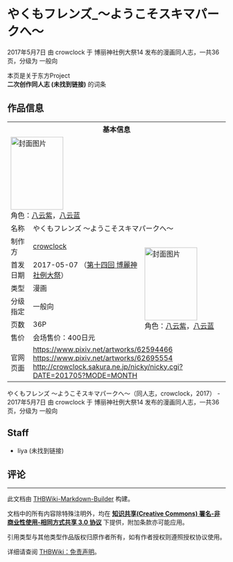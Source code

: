 # やくもフレンズ_～ようこそスキマパークへ～

<!-- source html: G:\repos\THBWiki-Markdown-Builder\THBWikiMarkdown\Temp\main\e\ec\ns0%3A%E3%82%84%E3%81%8F%E3%82%82%E3%83%95%E3%83%AC%E3%83%B3%E3%82%BA_%EF%BD%9E%E3%82%88%E3%81%86%E3%81%93%E3%81%9D%E3%82%B9%E3%82%AD%E3%83%9E%E3%83%91%E3%83%BC%E3%82%AF%E3%81%B8%EF%BD%9E.html -->

2017年5月7日 由 crowclock 于 博丽神社例大祭14 发布的漫画同人志，一共36页，分级为 一般向

本页是关于东方Project  
 **二次创作同人志 (未找到链接)** 的词条
## 作品信息

<table><tbody><tr><th colspan="3">基本信息</th></tr><tr><td class="cover-artwork-mobile" colspan="2"><a href="./文件-やくもフレンズ_～ようこそスキマパークへ～封面.jpg.md" class="image" title="封面图片"><img alt="封面图片" src="https://upload.thwiki.cc/thumb/f/f4/%E3%82%84%E3%81%8F%E3%82%82%E3%83%95%E3%83%AC%E3%83%B3%E3%82%BA_%EF%BD%9E%E3%82%88%E3%81%86%E3%81%93%E3%81%9D%E3%82%B9%E3%82%AD%E3%83%9E%E3%83%91%E3%83%BC%E3%82%AF%E3%81%B8%EF%BD%9E%E5%B0%81%E9%9D%A2.jpg/121px-%E3%82%84%E3%81%8F%E3%82%82%E3%83%95%E3%83%AC%E3%83%B3%E3%82%BA_%EF%BD%9E%E3%82%88%E3%81%86%E3%81%93%E3%81%9D%E3%82%B9%E3%82%AD%E3%83%9E%E3%83%91%E3%83%BC%E3%82%AF%E3%81%B8%EF%BD%9E%E5%B0%81%E9%9D%A2.jpg" decoding="async" loading="lazy" width="121" height="168" srcset="https://upload.thwiki.cc/thumb/f/f4/%E3%82%84%E3%81%8F%E3%82%82%E3%83%95%E3%83%AC%E3%83%B3%E3%82%BA_%EF%BD%9E%E3%82%88%E3%81%86%E3%81%93%E3%81%9D%E3%82%B9%E3%82%AD%E3%83%9E%E3%83%91%E3%83%BC%E3%82%AF%E3%81%B8%EF%BD%9E%E5%B0%81%E9%9D%A2.jpg/181px-%E3%82%84%E3%81%8F%E3%82%82%E3%83%95%E3%83%AC%E3%83%B3%E3%82%BA_%EF%BD%9E%E3%82%88%E3%81%86%E3%81%93%E3%81%9D%E3%82%B9%E3%82%AD%E3%83%9E%E3%83%91%E3%83%BC%E3%82%AF%E3%81%B8%EF%BD%9E%E5%B0%81%E9%9D%A2.jpg 1.5x, https://upload.thwiki.cc/thumb/f/f4/%E3%82%84%E3%81%8F%E3%82%82%E3%83%95%E3%83%AC%E3%83%B3%E3%82%BA_%EF%BD%9E%E3%82%88%E3%81%86%E3%81%93%E3%81%9D%E3%82%B9%E3%82%AD%E3%83%9E%E3%83%91%E3%83%BC%E3%82%AF%E3%81%B8%EF%BD%9E%E5%B0%81%E9%9D%A2.jpg/241px-%E3%82%84%E3%81%8F%E3%82%82%E3%83%95%E3%83%AC%E3%83%B3%E3%82%BA_%EF%BD%9E%E3%82%88%E3%81%86%E3%81%93%E3%81%9D%E3%82%B9%E3%82%AD%E3%83%9E%E3%83%91%E3%83%BC%E3%82%AF%E3%81%B8%EF%BD%9E%E5%B0%81%E9%9D%A2.jpg 2x" data-file-width="863" data-file-height="1200"></a><div class="cover-char">角色：<a href="./八云紫.md" title="八云紫">八云紫</a>，<a href="./八云蓝.md" title="八云蓝">八云蓝</a></div></td>
</tr><tr><td class="label">名称</td><td colspan="2"> やくもフレンズ ～ようこそスキマパークへ～ </td></tr><tr><td class="label">制作方</td><td><a href="./crowclock.md" title="crowclock">crowclock</a></td><td class="cover-artwork" rowspan="6" style="min-width:168px;"><a href="./文件-やくもフレンズ_～ようこそスキマパークへ～封面.jpg.md" class="image" title="封面图片"><img alt="封面图片" src="https://upload.thwiki.cc/thumb/f/f4/%E3%82%84%E3%81%8F%E3%82%82%E3%83%95%E3%83%AC%E3%83%B3%E3%82%BA_%EF%BD%9E%E3%82%88%E3%81%86%E3%81%93%E3%81%9D%E3%82%B9%E3%82%AD%E3%83%9E%E3%83%91%E3%83%BC%E3%82%AF%E3%81%B8%EF%BD%9E%E5%B0%81%E9%9D%A2.jpg/121px-%E3%82%84%E3%81%8F%E3%82%82%E3%83%95%E3%83%AC%E3%83%B3%E3%82%BA_%EF%BD%9E%E3%82%88%E3%81%86%E3%81%93%E3%81%9D%E3%82%B9%E3%82%AD%E3%83%9E%E3%83%91%E3%83%BC%E3%82%AF%E3%81%B8%EF%BD%9E%E5%B0%81%E9%9D%A2.jpg" decoding="async" loading="lazy" width="121" height="168" srcset="https://upload.thwiki.cc/thumb/f/f4/%E3%82%84%E3%81%8F%E3%82%82%E3%83%95%E3%83%AC%E3%83%B3%E3%82%BA_%EF%BD%9E%E3%82%88%E3%81%86%E3%81%93%E3%81%9D%E3%82%B9%E3%82%AD%E3%83%9E%E3%83%91%E3%83%BC%E3%82%AF%E3%81%B8%EF%BD%9E%E5%B0%81%E9%9D%A2.jpg/181px-%E3%82%84%E3%81%8F%E3%82%82%E3%83%95%E3%83%AC%E3%83%B3%E3%82%BA_%EF%BD%9E%E3%82%88%E3%81%86%E3%81%93%E3%81%9D%E3%82%B9%E3%82%AD%E3%83%9E%E3%83%91%E3%83%BC%E3%82%AF%E3%81%B8%EF%BD%9E%E5%B0%81%E9%9D%A2.jpg 1.5x, https://upload.thwiki.cc/thumb/f/f4/%E3%82%84%E3%81%8F%E3%82%82%E3%83%95%E3%83%AC%E3%83%B3%E3%82%BA_%EF%BD%9E%E3%82%88%E3%81%86%E3%81%93%E3%81%9D%E3%82%B9%E3%82%AD%E3%83%9E%E3%83%91%E3%83%BC%E3%82%AF%E3%81%B8%EF%BD%9E%E5%B0%81%E9%9D%A2.jpg/241px-%E3%82%84%E3%81%8F%E3%82%82%E3%83%95%E3%83%AC%E3%83%B3%E3%82%BA_%EF%BD%9E%E3%82%88%E3%81%86%E3%81%93%E3%81%9D%E3%82%B9%E3%82%AD%E3%83%9E%E3%83%91%E3%83%BC%E3%82%AF%E3%81%B8%EF%BD%9E%E5%B0%81%E9%9D%A2.jpg 2x" data-file-width="863" data-file-height="1200"></a><div class="cover-char">角色：<a href="./八云紫.md" title="八云紫">八云紫</a>，<a href="./八云蓝.md" title="八云蓝">八云蓝</a></div></td>
</tr><tr><td class="label">首发日期</td><td>2017-05-07&#160;（<a href="/展会作品列表?e=%E5%8D%9A%E4%B8%BD%E7%A5%9E%E7%A4%BE%E4%BE%8B%E5%A4%A7%E7%A5%AD%2314">第十四回 博麗神社例大祭</a>）</td></tr><tr><td class="label">类型</td><td>漫画</td></tr><tr><td class="label">分级指定</td><td>一般向</td></tr><tr><td class="label">页数</td><td>36P</td></tr><tr><td class="label">售价</td><td>会场售价：400日元</td></tr>
<tr><td class="label">官网页面</td><td colspan="2"><a rel="nofollow" class="external free" href="https://www.pixiv.net/artworks/62594466">https://www.pixiv.net/artworks/62594466</a><br><a rel="nofollow" class="external free" href="https://www.pixiv.net/artworks/62695554">https://www.pixiv.net/artworks/62695554</a><br><a rel="nofollow" class="external free" href="http://crowclock.sakura.ne.jp/nicky/nicky.cgi?DATE=201705?MODE=MONTH">http://crowclock.sakura.ne.jp/nicky/nicky.cgi?DATE=201705?MODE=MONTH</a></td></tr></tbody></table>

やくもフレンズ ～ようこそスキマパークへ～（同人志，crowclock，2017） - 2017年5月7日 由 crowclock 于 博丽神社例大祭14 发布的漫画同人志，一共36页，分级为 一般向
## Staff
- liya (未找到链接)

## 评论




---

此文档由 [THBWiki-Markdown-Builder](https://github.com/Delsin-Yu/THBWiki-Markdown-Builder) 构建。

文档中的所有内容除特殊注明外，均在 [**知识共享(Creative Commons) 署名-非商业性使用-相同方式共享 3.0 协议**](https://creativecommons.org/licenses/by-sa/3.0/deed.zh-hans) 下提供，附加条款亦可能应用。

引用类型与其他类型作品版权归原作者所有，如有作者授权则遵照授权协议使用。

详细请查阅 [THBWiki：免责声明](https://thbwiki.cc/THBWiki:%E5%85%8D%E8%B4%A3%E5%A3%B0%E6%98%8E)。

